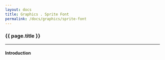 ```yaml
---
layout: docs
title: Graphics . Sprite Font
permalink: /docs/graphics/sprite-font
---
```


### {{ page.title }}

***

#### Introduction